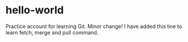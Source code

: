 # hello-world

Practice account for learning Git. Minor change!
I have added this line to learn fetch, merge and pull command.
